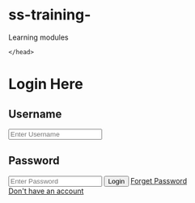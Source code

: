# ss-training-
Learning modules
<html>
    <head>
        <title>
            login page
        </title>
        <link rel="stylesheet" type="text/css" href="style.css">
        
    </head>
<body>
    <div class="login">
        <h1></h>Login Here</h1>
        <form>
            <p><h2>Username</h2></p>
            <input type="text" name="" placeholder="Enter Username">
            <p><h2>Password</h2></p>
            <input type="password" name="" placeholder="Enter Password">
            <input type="Submit" name="" value="Login">
            <a href="#">Forget Password</a><br>
            <a href="#">Don't have an account</a>
        </form>
    </div>
</body>
</html>
